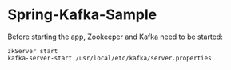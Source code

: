 Spring-Kafka-Sample
===================

Before starting the app, Zookeeper and Kafka need to be started:

```
zkServer start
kafka-server-start /usr/local/etc/kafka/server.properties
```